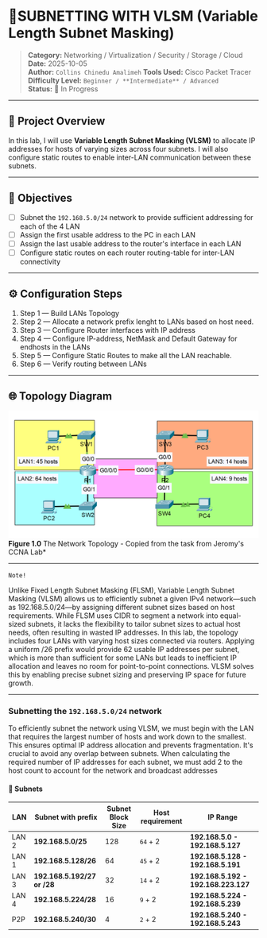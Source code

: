 # 🧪**SUBNETTING WITH VLSM (Variable Length Subnet Masking)**

> **Category:** Networking / Virtualization / Security / Storage / Cloud  
> **Date:** 2025-10-05  
> **Author:** `Collins Chinedu Amalimeh`
> **Tools Used:** Cisco Packet Tracer
> **Difficulty Level:** `Beginner / **Intermediate** / Advanced`  
> **Status:** 🧭 In Progress
<!-- ✅ Completed /  -->
---

## 📝 **Project Overview**
In this lab, I will use **Variable Length Subnet Masking (VLSM)** to allocate IP addresses for hosts of varying sizes across four subnets. I will also configure static routes to enable inter-LAN communication between these subnets.

---

## 🎯 **Objectives**
- [ ] Subnet the `192.168.5.0/24` network to provide sufficient addressing for each of the 4 LAN  
- [ ] Assign the first usable address to the PC in each LAN  
- [ ] Assign the last usable address to the router's interface in each LAN
- [ ] Configure static routes on each router routing-table for inter-LAN connectivity 

---

## ⚙️ **Configuration Steps**
1. Step 1 — Build LANs Topology
2. Step 2 — Allocate a network prefix lenght to LANs based on host need.
3. Step 3 — Configure Router interfaces with IP address
4. Step 4 — Configure IP-address, NetMask and Default Gateway for endhosts in the LANs
5. Step 5 — Configure Static Routes to make all the LAN reachable.
6. Step 6 — Verify routing between LANs

---

## 🌐 **Topology Diagram**
![Network Topology](./images/img1.png)  
**Figure 1.0** The Network Topology - Copied from the task from Jeromy's CCNA Lab*

---
`Note!` 

Unlike Fixed Length Subnet Masking (FLSM), Variable Length Subnet Masking (VLSM) allows us to efficiently subnet a given IPv4 network—such as 192.168.5.0/24—by assigning different subnet sizes based on host requirements. While FLSM uses CIDR to segment a network into equal-sized subnets, it lacks the flexibility to tailor subnet sizes to actual host needs, often resulting in wasted IP addresses. In this lab, the topology includes four LANs with varying host sizes connected via routers. Applying a uniform /26 prefix would provide 62 usable IP addresses per subnet, which is more than sufficient for some LANs but leads to inefficient IP allocation and leaves no room for point-to-point connections. VLSM solves this by enabling precise subnet sizing and preserving IP space for future growth. 

---

### **Subnetting the `192.168.5.0/24` network** ###
To efficiently subnet the network using VLSM, we must begin with the LAN that requires the largest number of hosts and work down to the smallest. This ensures optimal IP address allocation and prevents fragmentation. It's crucial to avoid any overlap between subnets. When calculating the required number of IP addresses for each subnet, we must add 2 to the host count to account for the network and broadcast addresses

#### 🧰 **Subnets**
|LAN    | Subnet with prefix  | Subnet Block Size  | Host requirement      | IP Range    |
|-------|---------------------|--------------------|-----------------------|-------------|
| LAN 2 |**192.168.5.0/25**   | 128                | `64`  + 2             | **192.168.5.0 - 192.168.5.127**   |
| LAN 1 |**192.168.5.128/26**   | 64               | `45`  + 2             | **192.168.5.128 - 192.168.5.191**   |
| LAN 3 |**192.168.5.192/27 or /28**  | 32         | `14`  + 2             | **192.168.5.192 - 192.168.223.127**   |
| LAN 4 |**192.168.5.224/28**   | 16               | `9`   + 2             | **192.168.5.224 - 192.168.5.239**   |
| P2P   |**192.168.5.240/30**   | 4                | `2`   + 2             | **192.168.5.240 - 192.168.5.243**   |

